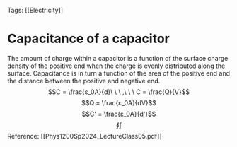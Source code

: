 Tags: [[Electricity]]
# Capacitance of a capacitor
The amount of charge within a capacitor is a function of the surface charge density of the positive end when the charge is evenly distributed along the surface. Capacitance is in turn a function of the area of the positive end and the distance between the positive and negative end. 
$$C = \frac{ε_0A}{d}\ \ \ ,\ \ \ C = \frac{Q}{V}$$
$$Q = \frac{ε_0A}{dV}$$
$$C' = \frac{ε_0A}{d'}$$
$$\oint\int$$
Reference: [[Phys1200Sp2024_LectureClass05.pdf]]
